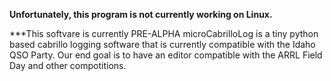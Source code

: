 **Unfortunately, this program is not currently working on Linux.**

***This softvare is currently PRE-ALPHA
microCabrilloLog is a tiny python based cabrillo logging software that is currently compatible with the Idaho QSO Party. Our end goal is to have an editor compatible with the ARRL Field Day and other compotitions. 